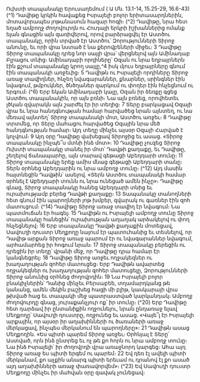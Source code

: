 
Ուխտի տապանակը Երուսաղեմում
( Ա Մն. 13.1-14, 15.25-29, 16.6-43)
(^1) Դավիթը կրկին հավաքեց Իսրայելի բոլոր երիտասարդներին, մոտավորապես յոթանասուն հազար հոգի։
(^2) Դավիթը, նրա հետ եղած ամբողջ ժողովուրդն ու Հուդայի երկրի իշխաններից ոմանք ելան գնացին այն զառիվերով,
որով բարձրացվել էր Աստծու տապանակը, որին տրված էր Աստծու՝ Զորությունների Տիրոջ անունը, եւ որի վրա նստած
է նա քերովբեների միջեւ։ 3 Դավիթը Տիրոջ տապանակը դրեց նոր սայլի վրա՝ վերցնելով այն Ամինադաբ Բլրացու տնից։
Ամինադաբի որդիները՝ Օզան ու նրա եղբայրներն էին քշում տապանակը կրող սայլը,^4 իսկ մյուս եղբայրները գնում էին
տապանակի առջեւից։ 5 Դավիթն ու Իսրայելի որդիները Տիրոջ առաջ տավիղներ, հնչեղ նվագարաններ, քնարներ,
սրինգներ էին նվագում, թմբուկներ, ծնծղաներ զարկում ու փողեր էին հնչեցնում ու երգում։
(^6) Երբ եկան Ամինադաբի կալը, Օզան իր ձեռքը գցեց Աստծու տապանակին, որ այն բռնի։ Նա այն բռնեց, որովհետեւ
լծկան զվարակն այն շարժել էր իր տեղից։ 7 Տերը բարկացավ Օզայի վրա եւ նրա հանդգնության համար հարվածեց նրան
այնտեղ, ու նա մեռավ այնտեղ՝ Տիրոջ տապանակի մոտ, Աստծու առջեւ։ 8 Դավիթը տրտմեց, որ Տերը մահացու
հարվածեց Օզային նրա մեծ հանդգնության համար։ Այդ տեղը մինչեւ այսօր Օզայի Հարված է կոչվում։ 9 Այդ օրը Դավիթը
վախեցավ Տիրոջից եւ ասաց. «Տիրոջ տապանակը ինչպե՞ս մտնի ինձ մոտ»։ 10 Դավիթը չուզեց Տիրոջ Ուխտի տապանակը
տանել իր մոտ՝ Դավթի քաղաքը, եւ Դավիթը, շեղելով ճանապարհը, այն տարավ գեթացի Աբեդդարի տունը։ 11 Տիրոջ
տապանակը երեք ամիս մնաց գեթացի Աբեդդարի տանը։ Տերն օրհնեց Աբեդդարին ու նրա ամբողջ տունը։
(^12) Այդ մասին հայտնեցին Դավթին՝ ասելով. «Տերն Աստծու տապանակի համար օրհնել է Աբեդդարի տունն ու նրա
ունեցած ամեն ինչը»։ Դավիթը գնաց, Տիրոջ տապանակը հանեց Աբեդդարի տնից եւ ուրախությամբ բերեց Դավթի
քաղաքը։ 13 Տապանակը տանողների հետ գնում էին պարողների յոթ խմբեր, զվարակ ու գառներ էին զոհ մատուցում։
(^14) Դավիթը Տիրոջ առաջ տավիղ էր նվագում։ Նա պատմուճան էր հագել։ 15 Դավիթն ու Իսրայելի ամբողջ տունը Տիրոջ
տապանակը հանեցին՝ ուրախության աղաղակ արձակելով ու փող հնչեցնելով։ 16 Երբ տապանակը Դավթի քաղաքին
մոտեցավ, Սավուղի դուստր Մեղքողը նայում էր պատուհանից եւ տեսնելով, որ Դավիթ արքան Տիրոջ առաջ պարում էր
ու նվագարաններ նվագում, արհամարհեց իր հոգում նրան։ 17 Տիրոջ տապանակը բերեցին ու դրեցին իր տեղը՝ վրանի
մեջ, որ Դավիթը դրա համար էր կանգնեցրել։ 18 Դավիթը Տիրոջ առջեւ ողջակեզներ ու խաղաղության զոհեր մատուցեց։
Երբ Դավիթն ավարտեց ողջակեզներ ու խաղաղության զոհեր մատուցելը, Զորությունների Տիրոջ անունից օրհնեց
ժողովրդին։ 19 Նա Իսրայելի բոլոր բնակիչներին՝ Դանից մինչեւ Բերսաբեե, տղամարդկանց թե կանանց, ամեն մեկին
բաշխեց հացի մի բլիթ, կասկարայի վրա թխված հաց եւ տապակի մեջ պատրաստված կարկանդակ։ Ամբողջ ժողովուրդը
գնաց, յուրաքանչյուր ոք՝ իր տունը։
(^20) Երբ Դավիթը հետ դարձավ իր ընտանիքին ողջունելու, նրան ընդառաջ ելավ Մեղքողը՝ Սավուղի դուստրը,
ողջունեց եւ ասաց. «Վայե՞լ էր Իսրայելի արքային, որ այսօր իր աղախինների ու ծառաների առաջ մերկացավ, ինչպես
մերկանում են պարողները»։ 21 Դավիթն ասաց Մեղքողին. «Ես պիտի պարեմ Տիրոջ առջեւ։ Օրհնյալ է Տերը՝ Աստված,
որն ինձ ընտրեց եւ ոչ թե քո հորն ու նրա ամբողջ տունը։ Նա ինձ Իսրայելի՝ իր ժողովրդի վրա առաջնորդ կարգեց։ Ահա
այդ Տիրոջ առաջ ես պիտի երգեմ ու պարեմ։ 22 Եվ դեռ էլ ավելի պիտի մերկանամ, քո աչքին անարգ պիտի երեւամ ու
դրանով էլ քո ասած այդ աղախինների առաջ փառավորվեմ»։
(^23) Եվ Սավուղի դուստր Մեղքողը մինչեւ իր մահվան օրը զավակ չունեցավ։

